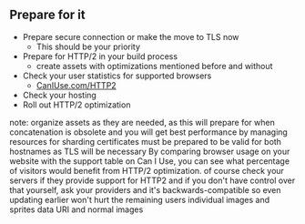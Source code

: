 ##  Prepare for it

- Prepare secure connection or make the move to TLS now
  - This should be your priority
- Prepare for HTTP/2 in your build process
  - create assets with optimizations mentioned before and without
- Check your user statistics for supported browsers
  - [CanIUse.com/HTTP2](http://caniuse.com/#feat=http2)
- Check your hosting
- Roll out HTTP/2 optimization

note:
    organize assets as they are needed, as this will prepare for when concatenation is obsolete and you will get best performance by managing resources
    for sharding certificates must be prepared to be valid for both hostnames as TLS will be necessary
    By comparing browser usage on your website with the support table on Can I Use, you can see what percentage of visitors would benefit from HTTP/2 optimization.
    of course check your servers if they provide support for HTTP2 and if you don't have control over that yourself, ask your providers
    and it's backwards-compatible so even updating earlier won't hurt the remaining users
    individual images and sprites
    data URI and normal images
